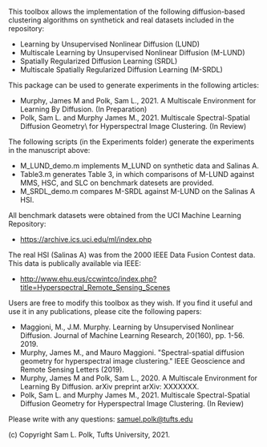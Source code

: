 This toolbox allows the implementation of the following diffusion-based 
clustering algorithms on synthetick and real datasets included in the 
repository:

 -  Learning by Unsupervised Nonlinear Diffusion (LUND)
 -  Multiscale Learning by Unsupervised Nonlinear Diffusion (M-LUND)
 -  Spatially Regularized Diffusion Learning (SRDL)
 -  Multiscale Spatially Regularized Diffusion Learning (M-SRDL)

This package can be used to generate experiments in the following articles:

   - Murphy, James M and Polk, Sam L., 2021. A Multiscale Environment for
     Learning By Diffusion. (In Preparation)
   - Polk, Sam L. and Murphy James M., 2021. Multiscale Spectral-Spatial 
     Diffusion Geometry\\ for Hyperspectral Image Clustering. (In Review)

The following scripts (in the Experiments folder) generate the experiments 
in the manuscript above:

   - M_LUND_demo.m implements M_LUND on synthetic data and Salinas A.
   - Table3.m generates Table 3, in which comparisons of M-LUND against 
     MMS, HSC, and SLC on benchmark datesets are provided. 
   - M_SRDL_demo.m compares M-SRDL against M-LUND on the Salinas A HSI.
   
All benchmark datasets were obtained from the UCI Machine Learning 
Repository: 

   - https://archive.ics.uci.edu/ml/index.php

The real HSI (Salinas A) was from the 2000 IEEE Data Fusion Contest data. 
This data is publically available via IEEE: 

   - http://www.ehu.eus/ccwintco/index.php?title=Hyperspectral_Remote_Sensing_Scenes

Users are free to modify this toolbox as they wish. If you find it useful
and use it in any publications, please cite the following papers:

   - Maggioni, M., J.M. Murphy. Learning by Unsupervised Nonlinear 
     Diffusion. Journal of Machine Learning Research, 20(160), pp. 1-56. 
     2019.
   - Murphy, James M., and Mauro Maggioni. "Spectral-spatial diffusion 
     geometry for hyperspectral image clustering." IEEE Geoscience and 
     Remote Sensing Letters (2019).
   - Murphy, James M and Polk, Sam L., 2020. A Multiscale Environment for
     Learning By Diffusion. arXiv preprint arXiv: XXXXXXX.
   - Polk, Sam L. and Murphy James M., 2021. Multiscale Spectral-Spatial 
     Diffusion Geometry for Hyperspectral Image Clustering. (In Review)

Please write with any questions: samuel.polk@tufts.edu

(c) Copyright Sam L. Polk, Tufts University, 2021. 

